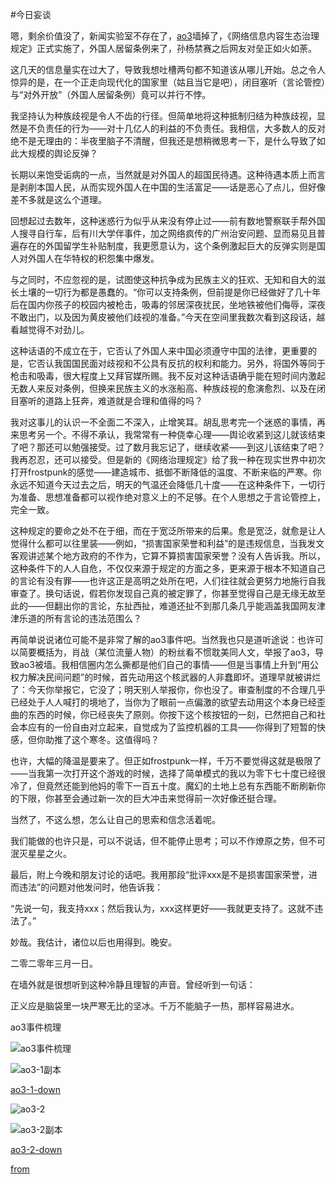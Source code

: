 #今日妄谈

嗯，剩余价值没了，新闻实验室不存在了，[ao3](https://ao3.org/)墙掉了，《网络信息内容生态治理规定》正式实施了，外国人居留条例来了，孙杨禁赛之后网友对垒正如火如荼。

这几天的信息量实在过大了，导致我想吐槽两句都不知道该从哪儿开始。总之令人惊异的是，在一个正走向现代化的国家里（姑且当它是吧），闭目塞听（言论管控）与“对外开放”（外国人居留条例）竟可以并行不悖。

我坚持认为种族歧视是令人不齿的行径。但简单地将这种抵制归结为种族歧视，显然是不负责任的行为——对十几亿人的利益的不负责任。我相信，大多数人的反对绝不是无理由的：半夜里脑子不清醒，但我还是想稍微思考一下，是什么导致了如此大规模的舆论反弹？

长期以来饱受诟病的一点，当然就是对外国人的超国民待遇。这种待遇本质上而言是剥削本国人民，从而实现外国人在中国的生活富足——话是恶心了点儿，但好像差不多就是这么个道理。

回想起过去数年，这种迷惑行为似乎从来没有停止过——前有数地警察联手帮外国人搜寻自行车，后有川大学伴事件，加之网络疯传的广州治安问题、显而易见且普遍存在的外国留学生补贴制度，我更愿意认为，这个条例激起巨大的反弹实则是国人对外国人在华特权的积怨集中爆发。

与之同时，不应忽视的是，试图使这种抗争成为民族主义的狂欢、无知和自大的滋长土壤的一切行为都是愚蠢的。“你可以支持条例，但前提是你已经做好了几十年后在国内你孩子的校园内被枪击，吸毒的邻居深夜扰民，坐地铁被他们侮辱，深夜不敢出门，以及因为黄皮被他们歧视的准备。”今天在空间里我数次看到这段话，越看越觉得不对劲儿。

这种话语的不成立在于，它否认了外国人来中国必须遵守中国的法律，更重要的是，它否认我国国民面对歧视和不公具有反抗的权利和能力。另外，将国外等同于枪击和吸毒，很大程度上又拜官媒所赐。我不反对这种话语确乎能在短时间内激起无数人来反对条例，但换来民族主义的水涨船高、种族歧视的愈演愈烈、以及在闭目塞听的道路上狂奔，难道就是合理和值得的吗？

我对这事儿的认识一不全面二不深入，止增笑耳。胡乱思考完一个迷惑的事情，再来思考另一个。不得不承认，我常常有一种侥幸心理——舆论收紧到这儿就该结束了吧？那还可以勉强接受。过了数月我忘记了，继续收紧——到这儿该结束了吧？我再忍忍，还可以接受。但是新的《网络治理规定》给了我一种在现实世界中初次打开frostpunk的感觉——建造城市、抵御不断降低的温度、不断来临的严寒。你永远不知道今天过去之后，明天的气温还会降低几十度——在这种条件下，一切行为准备、思想准备都可以视作绝对意义上的不足够。在个人思想之于言论管控上，完全一致。

这种规定的要命之处不在于细，而在于宽泛所带来的后果。愈是宽泛，就愈是让人觉得什么都可以往里装——例如，“损害国家荣誉和利益”的是违规信息，当我发文客观讲述某个地方政府的不作为，它算不算损害国家荣誉？没有人告诉我。所以，这种条件下的人人自危，不仅仅来源于规定的方面之多，更来源于根本不知道自己的言论有没有罪——也许这正是高明之处所在吧，人们往往就会更努力地施行自我审查了。换句话说，假若你发现自己真的被定罪了，你甚至觉得自己是无缘无故至此的——但翻出你的言论，东扯西扯，难道还扯不到那几条几乎能涵盖我国网友津津乐道的所有言论的违法范围么？

再简单说说诸位可能不是非常了解的ao3事件吧。当然我也只是道听途说：也许可以简要概括为，肖战（某位流量人物）的粉丝看不惯耽美同人文，举报了ao3，导致ao3被墙。我相信圈内怎么撕都是他们自己的事情——但是当事情上升到“用公权力解决民间问题”的时候，首先动用这个核武器的人非蠢即坏。道理早就被讲烂了：今天你举报它，它没了；明天别人举报你，你也没了。审查制度的不合理几乎已经处于人人喊打的境地了，当你为了眼前一点偏激的欲望去动用这个本身已经歪曲的东西的时候，你已经丧失了原则。你按下这个核按钮的一刻，已然把自己和社会本应有的一份自由对立起来，自觉成为了监控机器的工具——你得到了短暂的快感，但你助推了这个寒冬。这值得吗？

也许，大幅的降温是要来了。但正如frostpunk一样，千万不要觉得这就是极限了——当我第一次打开这个游戏的时候，选择了简单模式的我以为零下七十度已经很冷了，但竟然还能到他妈的零下一百五十度。魔幻的土地上总有东西能不断刷新你的下限，你甚至会通过新一次的巨大冲击来觉得前一次好像还挺合理。

当然了，不这么想，怎么让自己的思索和信念活着呢。

我们能做的也许只是，可以不说话，但不能停止思考；可以不作燎原之势，但不可泯灭星星之火。

最后，附上今晚和朋友讨论的话吧。我用那段“批评xxx是不是损害国家荣誉，进而违法”的问题对他发问时，他告诉我：

“先说一句，我支持xxx；然后我认为，xxx这样更好——我就更支持了。这就不违法了。”

妙哉。我估计，诸位以后也用得到。晚安。

二零二零年三月一日。

在墙外就是很想听到这种冷静且理智的声音。曾经听到一句话：

正义应是脑袋里一块严寒无比的坚冰。千万不能脑子一热，那样容易进水。

ao3事件梳理

![ao3事件梳理](https://api.jikipedia.com/upload/aead9568e646df1b9065b3edde3288cb_scaled.jpg)

![ao3-1副本](https://aindex.herokuapp.com/images/2019/06/11/git-img/ao3-1.jpg)

[ao3-1-down](https://aindex.herokuapp.com/images/2019/06/11/git-img/ao3-1.jpg)






![ao3-2](https://api.jikipedia.com/upload/9de7fce02a50ab31c1ee06ffeadbc54c_scaled.jpg)

![ao3-2副本](https://aindex.herokuapp.com/images/2019/06/11/git-img/ao3-2.jpg)

[ao3-2-down](https://aindex.herokuapp.com/images/2019/06/11/git-img/ao3-2.jpg)






[from](https://jikipedia.com/definition/487559139)
